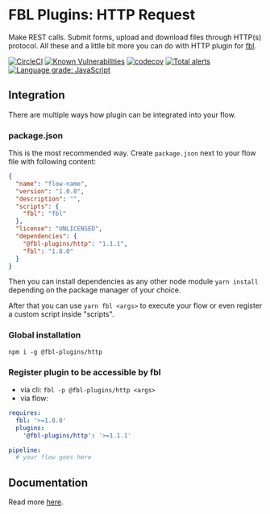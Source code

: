 # FBL Plugins: HTTP Request

Make REST calls. Submit forms, upload and download files through HTTP(s) protocol. All these and a little bit more you can do with HTTP plugin for [fbl](https://fbl.fireblink.com).

[![CircleCI](https://circleci.com/gh/FireBlinkLTD/fbl-plugins-http.svg?style=svg)](https://circleci.com/gh/FireBlinkLTD/fbl-plugins-http) 
[![Known Vulnerabilities](https://snyk.io/test/github/FireBlinkLTD/fbl-plugins-http/badge.svg)](https://snyk.io/test/github/FireBlinkLTD/fbl-plugins-http)
[![codecov](https://codecov.io/gh/FireBlinkLTD/fbl-plugins-http/branch/master/graph/badge.svg)](https://codecov.io/gh/FireBlinkLTD/fbl-plugins-http)
[![Total alerts](https://img.shields.io/lgtm/alerts/g/FireBlinkLTD/fbl-plugins-http.svg?logo=lgtm&logoWidth=18)](https://lgtm.com/projects/g/FireBlinkLTD/fbl-plugins-http/alerts/)
[![Language grade: JavaScript](https://img.shields.io/lgtm/grade/javascript/g/FireBlinkLTD/fbl-plugins-http.svg?logo=lgtm&logoWidth=18)](https://lgtm.com/projects/g/FireBlinkLTD/fbl-plugins-http/context:javascript)

## Integration

There are multiple ways how plugin can be integrated into your flow.

### package.json

This is the most recommended way. Create `package.json` next to your flow file with following content:

```json
{
  "name": "flow-name",
  "version": "1.0.0",
  "description": "",
  "scripts": {
    "fbl": "fbl"
  },
  "license": "UNLICENSED",
  "dependencies": {
    "@fbl-plugins/http": "1.1.1",
    "fbl": "1.8.0"
  }
}
```

Then you can install dependencies as any other node module `yarn install` depending on the package manager of your choice.

After that you can use `yarn fbl <args>` to execute your flow or even register a custom script inside "scripts".

### Global installation

`npm i -g @fbl-plugins/http`

### Register plugin to be accessible by fbl

- via cli: `fbl -p @fbl-plugins/http <args>`
- via flow:

```yaml
requires:
  fbl: '>=1.8.0'
  plugins:
    '@fbl-plugins/http': '>=1.1.1'

pipeline:
  # your flow goes here
```

## Documentation

Read more [here](docs/README.md).

